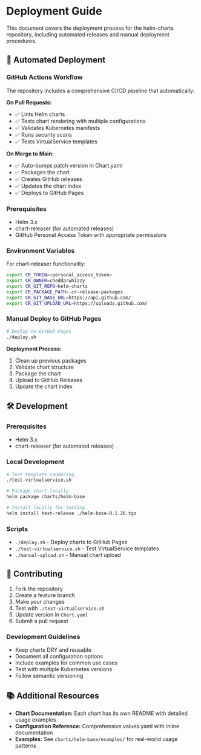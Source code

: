 # Deployment Guide

This document covers the deployment process for the helm-charts repository, including automated releases and manual deployment procedures.

## 🚀 Automated Deployment

### GitHub Actions Workflow

The repository includes a comprehensive CI/CD pipeline that automatically:

**On Pull Requests:**
- ✅ Lints Helm charts
- ✅ Tests chart rendering with multiple configurations
- ✅ Validates Kubernetes manifests
- ✅ Runs security scans
- ✅ Tests VirtualService templates

**On Merge to Main:**
- ✅ Auto-bumps patch version in Chart.yaml
- ✅ Packages the chart
- ✅ Creates GitHub releases
- ✅ Updates the chart index
- ✅ Deploys to GitHub Pages

### Prerequisites

- Helm 3.x
- chart-releaser (for automated releases)
- GitHub Personal Access Token with appropriate permissions

### Environment Variables

For chart-releaser functionality:

```bash
export CR_TOKEN=<personal_access_token>
export CR_OWNER=cheddarwhizzy
export CR_GIT_REPO=helm-charts
export CR_PACKAGE_PATH=.cr-release-packages
export CR_GIT_BASE_URL=https://api.github.com/
export CR_GIT_UPLOAD_URL=https://uploads.github.com/
```

### Manual Deploy to GitHub Pages

```bash
# Deploy to GitHub Pages
./deploy.sh
```

**Deployment Process:**
1. Clean up previous packages
2. Validate chart structure
3. Package the chart
4. Upload to GitHub Releases
5. Update the chart index

## 🛠 Development

### Prerequisites

- Helm 3.x
- chart-releaser (for automated releases)

### Local Development

```bash
# Test template rendering
./test-virtualservice.sh

# Package chart locally
helm package charts/helm-base

# Install locally for testing
helm install test-release ./helm-base-0.1.26.tgz
```

### Scripts

- `./deploy.sh` - Deploy charts to GitHub Pages
- `./test-virtualservice.sh` - Test VirtualService templates
- `./manual-upload.sh` - Manual chart upload

## 🤝 Contributing

1. Fork the repository
2. Create a feature branch
3. Make your changes
4. Test with `./test-virtualservice.sh`
5. Update version in `Chart.yaml`
6. Submit a pull request

### Development Guidelines

- Keep charts DRY and reusable
- Document all configuration options
- Include examples for common use cases
- Test with multiple Kubernetes versions
- Follow semantic versioning

## 📚 Additional Resources

- **Chart Documentation:** Each chart has its own README with detailed usage examples
- **Configuration Reference:** Comprehensive values.yaml with inline documentation
- **Examples:** See `charts/helm-base/examples/` for real-world usage patterns